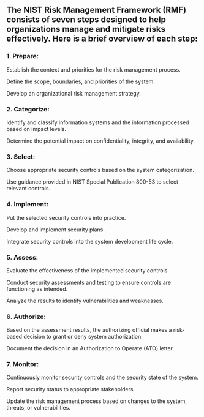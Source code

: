 ## The NIST Risk Management Framework (RMF) consists of seven steps designed to help organizations manage and mitigate risks effectively. Here is a brief overview of each step:

### 1. Prepare:

Establish the context and priorities for the risk management process.

Define the scope, boundaries, and priorities of the system.

Develop an organizational risk management strategy.

### 2. Categorize:

Identify and classify information systems and the information processed based on impact levels.

Determine the potential impact on confidentiality, integrity, and availability.

### 3. Select:

Choose appropriate security controls based on the system categorization.

Use guidance provided in NIST Special Publication 800-53 to select relevant controls.

### 4. Implement:

Put the selected security controls into practice.

Develop and implement security plans.

Integrate security controls into the system development life cycle.

### 5. Assess:

Evaluate the effectiveness of the implemented security controls.

Conduct security assessments and testing to ensure controls are functioning as intended.

Analyze the results to identify vulnerabilities and weaknesses.

### 6. Authorize:

Based on the assessment results, the authorizing official makes a risk-based decision to grant or deny system authorization.

Document the decision in an Authorization to Operate (ATO) letter.

### 7. Monitor:

Continuously monitor security controls and the security state of the system.

Report security status to appropriate stakeholders.

Update the risk management process based on changes to the system, threats, or vulnerabilities.
